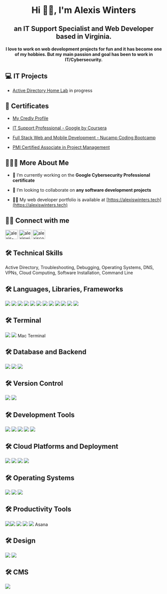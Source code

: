 <h1 align="center">Hi 👋🏽, I'm Alexis Winters</h1>
<h2 align="center">an IT Support Specialist and Web Developer based in Virginia.</h3>
<h4 align="center">I love to work on web development projects for fun and it has become one of my hobbies. But my main passion and goal has been to work in IT/Cybersecurity.</h4>

<h2 align="left">💻 IT Projects</h2>

- [Active Directory Home Lab](https://github.com/alexiscodes21/active-directory-home-lab) in progress


<h2 align="left">📃 Certificates</h2>

- [My Credly Profile](https://www.credly.com/users/alexis-winters/badges)

- [IT Support Professional - Google by Coursera](https://github.com/alexiscodes21/certificates-and-courses/blob/main/Google%20IT%20Support.pdf)

- [Full Stack Web and Mobile Development - Nucamp Coding Bootcamp](https://github.com/alexiscodes21/certificates-and-courses/blob/main/FullStack.pdf)

- [PMI Certified Associate in Project Management](https://github.com/alexiscodes21/certificates-and-courses/blob/main/PMI-CAPM.pdf)


<h2 align="left">💁🏽‍♀️ More About Me</h2>

- 🔭 I’m currently working on the **Google Cybersecurity Professional certificate**

- 👯 I’m looking to collaborate on **any software development projects**

- 👨‍💻 My web developer portfolio is available at [https://alexiswinters.tech](https://alexiswinters.tech)


<h2 align="left">🤳🏽 Connect with me</h2>
<p align="left">
<a href="https://linkedin.com/in/alexis-winters" target="blank"><img align="center" src="https://raw.githubusercontent.com/rahuldkjain/github-profile-readme-generator/master/src/images/icons/Social/linked-in-alt.svg" alt="alexis-winters" height="30" width="40" /></a>
<a href="https://www.hackerrank.com/alexiswinters923" target="blank"><img align="center" src="https://raw.githubusercontent.com/rahuldkjain/github-profile-readme-generator/master/src/images/icons/Social/hackerrank.svg" alt="alexiswinters923" height="30" width="40" /></a>
<a href="https://www.leetcode.com/alexiscodes21" target="blank"><img align="center" src="https://raw.githubusercontent.com/rahuldkjain/github-profile-readme-generator/master/src/images/icons/Social/leet-code.svg" alt="alexiscodes21" height="30" width="40" /></a>
</p>

<h2 align="left">🛠 Technical Skills</h2>
<p align="left">Active Directory, Troubleshooting, Debugging, Operating Systems, DNS, VPNs, Cloud Computing, Software Installation, Command Line</p>

<h2 align="left">🛠 Languages, Libraries, Frameworks</h2>
<p align="left">
<img src="https://img.shields.io/badge/HTML5-E34F26?style=for-the-badge&logo=html5&logoColor=white"/> <img src="https://img.shields.io/badge/CSS3-1572B6?style=for-the-badge&logo=css3&logoColor=white" /> <img src="https://img.shields.io/badge/JavaScript-323330?style=for-the-badge&logo=javascript&logoColor=F7DF1E" /> <img src="https://img.shields.io/badge/json-5E5C5C?style=for-the-badge&logo=json&logoColor=white" /> <img src="https://img.shields.io/badge/React-20232A?style=for-the-badge&logo=react&logoColor=61DAFB" /> <img src="https://img.shields.io/badge/React_Native-20232A?style=for-the-badge&logo=react&logoColor=61DAFB" /> <img src="https://img.shields.io/badge/Sass-CC6699?style=for-the-badge&logo=sass&logoColor=white" /> <img src="https://img.shields.io/badge/Bootstrap-563D7C?style=for-the-badge&logo=bootstrap&logoColor=white" /> <img src="https://img.shields.io/badge/jQuery-0769AD?style=for-the-badge&logo=jquery&logoColor=white" /> <img src="https://img.shields.io/badge/Redux-593D88?style=for-the-badge&logo=redux&logoColor=white" /> <img src="https://img.shields.io/badge/Material%20UI-007FFF?style=for-the-badge&logo=mui&logoColor=white" /> <img src="https://img.shields.io/badge/Font_Awesome-339AF0?style=for-the-badge&logo=fontawesome&logoColor=white" /></p>

<h2 align="left">🛠 Terminal </h2>
<p align="left">
<img src="https://img.shields.io/badge/powershell-5391FE?style=for-the-badge&logo=powershell&logoColor=white" /> <img src="https://img.shields.io/badge/windows%20terminal-4D4D4D?style=for-the-badge&logo=windows%20terminal&logoColor=white" /> Mac Terminal</p>


<h2 align="left">🛠 Database and Backend</h2>
<p align="left">
<img src="https://img.shields.io/badge/MongoDB-4EA94B?style=for-the-badge&logo=mongodb&logoColor=white" /> <img src="https://img.shields.io/badge/Express%20js-000000?style=for-the-badge&logo=express&logoColor=white" /> <img src="https://img.shields.io/badge/Node%20js-339933?style=for-the-badge&logo=nodedotjs&logoColor=white" /></p>


<h2 align="left">🛠 Version Control</h2>
<p align="left">
<img src="https://img.shields.io/badge/GIT-E44C30?style=for-the-badge&logo=git&logoColor=white" /> <img src="https://img.shields.io/badge/GitHub-100000?style=for-the-badge&logo=github&logoColor=white" /></p>


<h2 align="left">🛠 Development Tools</h2>
<p align="left">
<img src="https://img.shields.io/badge/VSCode-0078D4?style=for-the-badge&logo=visual%20studio%20code&logoColor=white" /> <img src="https://img.shields.io/badge/npm-CB3837?style=for-the-badge&logo=npm&logoColor=white" /> <img src="https://img.shields.io/badge/Expo-1B1F23?style=for-the-badge&logo=expo&logoColor=white" /> <img src="https://img.shields.io/badge/Android_Studio-3DDC84?style=for-the-badge&logo=android-studio&logoColor=white" /> <img src="https://img.shields.io/badge/Postman-FF6C37?style=for-the-badge&logo=Postman&logoColor=white" /></p>


<h2 align="left">🛠 Cloud Platforms and Deployment</h2>
<p align="left">
<img src="https://img.shields.io/badge/Google_Cloud-4285F4?style=for-the-badge&logo=google-cloud&logoColor=white" /> <img src="https://img.shields.io/badge/firebase-ffca28?style=for-the-badge&logo=firebase&logoColor=black" /> <img src="https://img.shields.io/badge/microsoft%20azure-0089D6?style=for-the-badge&logo=microsoft-azure&logoColor=white" /> <img src="https://img.shields.io/badge/iCloud-3693F3?style=for-the-badge&logo=iCloud&logoColor=white" /></p>


<h2 align="left">🛠 Operating Systems</h2>
<p align="left">
<img src="https://img.shields.io/badge/mac%20os-000000?style=for-the-badge&logo=apple&logoColor=white" /> <img src="https://img.shields.io/badge/Windows-0078D6?style=for-the-badge&logo=windows&logoColor=white" /> <img src="https://img.shields.io/badge/Linux-FCC624?style=for-the-badge&logo=linux&logoColor=black" /></p>


<h2 align="left">🛠 Productivity Tools</h2>
<p align="left">
<img src="https://img.shields.io/badge/Microsoft_Office-D83B01?style=for-the-badge&logo=microsoft-office&logoColor=white" /><img src="https://img.shields.io/badge/google-4285F4?style=for-the-badge&logo=google&logoColor=white" /> <img src="https://img.shields.io/badge/Trello-0052CC?style=for-the-badge&logo=trello&logoColor=white" /> <img src="https://img.shields.io/badge/Notion-000000?style=for-the-badge&logo=notion&logoColor=white" /> <img src="https://img.shields.io/badge/Jira-0052CC?style=for-the-badge&logo=Jira&logoColor=white" /> Asana</p>


<h2 align="left">🛠 Design</h2>
<p align="left">
<img src="https://img.shields.io/badge/Canva-%2300C4CC.svg?&style=for-the-badge&logo=Canva&logoColor=white" /> <img src="https://img.shields.io/badge/Figma-F24E1E?style=for-the-badge&logo=figma&logoColor=white" /></p>


<h2 align="left">🛠 CMS</h2>
<p align="left">
<img src="https://img.shields.io/badge/Wordpress-21759B?style=for-the-badge&logo=wordpress&logoColor=white" /></p>







